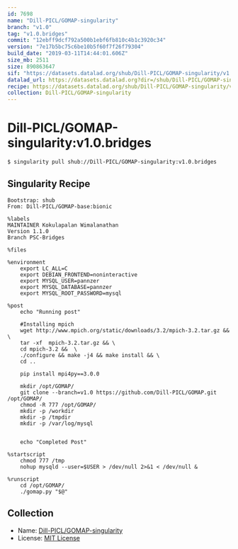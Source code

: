 ```yaml
---
id: 7698
name: "Dill-PICL/GOMAP-singularity"
branch: "v1.0"
tag: "v1.0.bridges"
commit: "12ebff9dcf792a500b1ebf6fb810c4b1c3920c34"
version: "7e17b5bc75c6be10b5f60f7f26f79304"
build_date: "2019-03-11T14:44:01.606Z"
size_mb: 2511
size: 890863647
sif: "https://datasets.datalad.org/shub/Dill-PICL/GOMAP-singularity/v1.0.bridges/2019-03-11-12ebff9d-7e17b5bc/7e17b5bc75c6be10b5f60f7f26f79304.simg"
datalad_url: https://datasets.datalad.org?dir=/shub/Dill-PICL/GOMAP-singularity/v1.0.bridges/2019-03-11-12ebff9d-7e17b5bc/
recipe: https://datasets.datalad.org/shub/Dill-PICL/GOMAP-singularity/v1.0.bridges/2019-03-11-12ebff9d-7e17b5bc/Singularity
collection: Dill-PICL/GOMAP-singularity
---
```


# Dill-PICL/GOMAP-singularity:v1.0.bridges

```bash
$ singularity pull shub://Dill-PICL/GOMAP-singularity:v1.0.bridges
```

## Singularity Recipe

```singularity
Bootstrap: shub 
From: Dill-PICL/GOMAP-base:bionic

%labels
MAINTAINER Kokulapalan Wimalanathan
Version 1.1.0
Branch PSC-Bridges

%files

%environment
    export LC_ALL=C 
    export DEBIAN_FRONTEND=noninteractive
    export MYSQL_USER=pannzer
    export MYSQL_DATABASE=pannzer
    export MYSQL_ROOT_PASSWORD=mysql 

%post
	echo "Running post"

    #Installing mpich
    wget http://www.mpich.org/static/downloads/3.2/mpich-3.2.tar.gz &&  \
    tar -xf  mpich-3.2.tar.gz && \
    cd mpich-3.2 &&  \
    ./configure && make -j4 && make install && \
    cd .. 
    
	pip install mpi4py==3.0.0  

	mkdir /opt/GOMAP/
	git clone --branch=v1.0 https://github.com/Dill-PICL/GOMAP.git /opt/GOMAP/
	chmod -R 777 /opt/GOMAP/
	mkdir -p /workdir
	mkdir -p /tmpdir
	mkdir -p /var/log/mysql
	

	echo "Completed Post"

%startscript
	chmod 777 /tmp
	nohup mysqld --user=$USER > /dev/null 2>&1 < /dev/null &

%runscript
	cd /opt/GOMAP/ 
	./gomap.py "$@"
```

## Collection

 - Name: [Dill-PICL/GOMAP-singularity](https://github.com/Dill-PICL/GOMAP-singularity)
 - License: [MIT License](https://api.github.com/licenses/mit)


